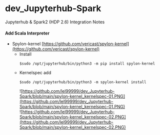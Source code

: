 # dev_Jupyterhub-Spark
Jupyterhub &amp; Spark2 (HDP 2.6) Integration Notes

#### Add Scala Interpreter
- Spylon-kernel
  [https://github.com/vericast/spylon-kernel](https://github.com/vericast/spylon-kernel) <br/>
  - Install
    ```
    $sudo /opt/jupyterhub/bin/python3 -m pip install spylon-kernel
    ```
  - Kernelspec add
    ```
    $sudo /opt/jupyterhub/bin/python3 -m spylon-kernel install
    ```
    ![https://github.com/lel99999/dev_Jupyterhub-Spark/blob/main/spylon-kernel_kernelspec-01.PNG](https://github.com/lel99999/dev_Jupyterhub-Spark/blob/main/spylon-kernel_kernelspec-01.PNG) <br/>
    ![https://github.com/lel99999/dev_Jupyterhub-Spark/blob/main/spylon-kernel_kernelspec-02.PNG](https://github.com/lel99999/dev_Jupyterhub-Spark/blob/main/spylon-kernel_kernelspec-02.PNG) <br/>
